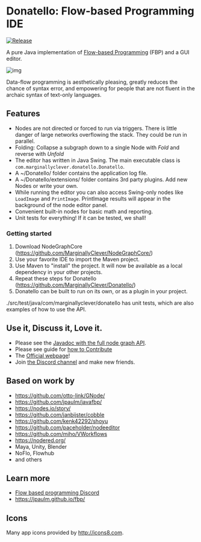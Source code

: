 # Donatello: Flow-based Programming IDE

[![Release](https://jitpack.io/v/MarginallyClever/Donatello.svg)](https://jitpack.io/#MarginallyClever/Donatello)

A pure Java implementation of [Flow-based Programming](https://en.wikipedia.org/wiki/Dataflow_programming) (FBP) and a GUI editor.

![img](docs/preview-for-github.png)

Data-flow programming is aesthetically pleasing, greatly reduces the chance of syntax error, and empowering for people
that are not fluent in the archaic syntax of text-only languages.

## Features

- Nodes are not directed or forced to run via triggers.  There is little danger of large networks overflowing the stack.  They could be run in parallel.
- Folding: Collapse a subgraph down to a single Node with *Fold* and reverse with *Unfold*
- The editor has written in Java Swing.  The main executable class is `com.marginallyclever.donatello.Donatello`.
- A ~/Donatello/ folder contains the application log file.
- A ~/Donatello/extensions/ folder contains 3rd party plugins.  Add new Nodes or write your own.
- While running the editor you can also access Swing-only nodes like `LoadImage` and `PrintImage`.  PrintImage results will appear in the background of the node editor panel.
- Convenient built-in nodes for basic math and reporting.
- Unit tests for everything!  If it can be tested, we shall!

### Getting started

1. Download NodeGraphCore (https://github.com/MarginallyClever/NodeGraphCore/)
2. Use your favorite IDE to import the Maven project.
3. Use Maven to "install" the project.  It will now be available as a local dependency in your other projects.
4. Repeat these steps for Donatello (https://github.com/MarginallyClever/Donatello/)
5. Donatello can be built to run on its own, or as a plugin in your project.

./src/test/java/com/marginallyclever/donatello has unit tests, which are also examples of how to use the API.

## Use it, Discuss it, Love it.

- Please see the [Javadoc with the full node graph API](https://marginallyclever.github.io/Donatello/javadoc).
- Please see guide for [how to Contribute](https://github.com/MarginallyClever/Donatello/blob/main/CONTRIBUTING.md)
- The [Official webpage](https://marginallyclever.github.io/Donatello/)!
- Join [the Discord channel](https://discord.gg/Q5TZFmB) and make new friends.

## Based on work by

- https://github.com/otto-link/GNode/
- https://github.com/jpaulm/javafbp/
- https://nodes.io/story/
- https://github.com/janbijster/cobble
- https://github.com/kenk42292/shoyu
- https://github.com/paceholder/nodeeditor
- https://github.com/miho/VWorkflows
- https://nodered.org/
- Maya, Unity, Blender
- NoFlo, Flowhub
- and others

## Learn more

- [Flow based programming Discord](https://discord.com/invite/YBQj6UsD5H)
- https://jpaulm.github.io/fbp/

## Icons

Many app icons provided by http://icons8.com.
